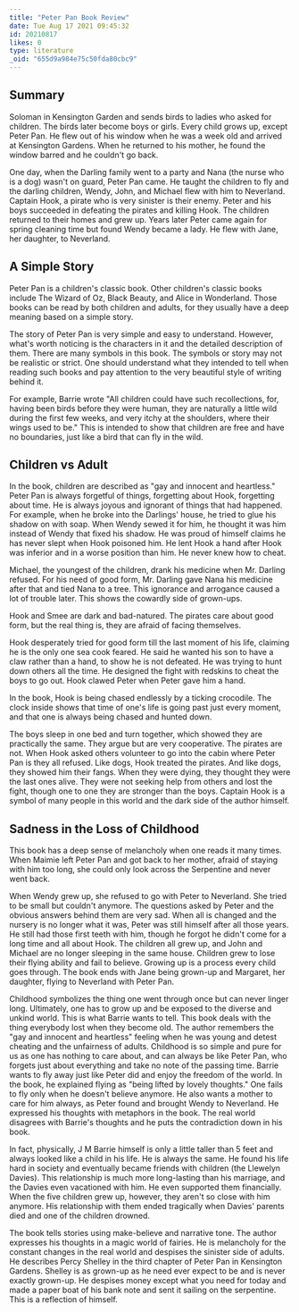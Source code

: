 ```yaml
---
title: "Peter Pan Book Review"
date: Tue Aug 17 2021 09:45:32
id: 20210817
likes: 0
type: literature
_oid: "655d9a984e75c50fda80cbc9"
---
```

## Summary

Soloman in Kensington Garden and sends birds to ladies who asked for
children. The birds later become boys or girls. Every child grows up,
except Peter Pan. He flew out of his window when he was a week old and
arrived at Kensington Gardens. When he returned to his mother, he found
the window barred and he couldn't go back.

One day, when the Darling family went to a party and Nana (the nurse who
is a dog) wasn't on guard, Peter Pan came. He taught the children to fly
and the darling children, Wendy, John, and Michael flew with him to
Neverland. Captain Hook, a pirate who is very sinister is their enemy.
Peter and his boys succeeded in defeating the pirates and killing Hook.
The children returned to their homes and grew up. Years later Peter came
again for spring cleaning time but found Wendy became a lady. He flew
with Jane, her daughter, to Neverland.

## A Simple Story

Peter Pan is a children's classic book. Other children's classic books
include The Wizard of Oz, Black Beauty, and Alice in Wonderland. Those
books can be read by both children and adults, for they usually have a
deep meaning based on a simple story.

The story of Peter Pan is very simple and easy to understand. However,
what's worth noticing is the characters in it and the detailed
description of them. There are many symbols in this book. The symbols or
story may not be realistic or strict. One should understand what they
intended to tell when reading such books and pay attention to the very
beautiful style of writing behind it.

For example, Barrie wrote "All children could have such recollections,
for, having been birds before they were human, they are naturally a
little wild during the first few weeks, and very itchy at the shoulders,
where their wings used to be." This is intended to show that children
are free and have no boundaries, just like a bird that can fly in the
wild.

## Children vs Adult

In the book, children are described as "gay and innocent and heartless."
Peter Pan is always forgetful of things, forgetting about Hook,
forgetting about time. He is always joyous and ignorant of things that
had happened. For example, when he broke into the Darlings' house, he
tried to glue his shadow on with soap. When Wendy sewed it for him, he
thought it was him instead of Wendy that fixed his shadow. He was proud
of himself claims he has never slept when Hook poisoned him. He lent
Hook a hand after Hook was inferior and in a worse position than him. He
never knew how to cheat.

Michael, the youngest of the children, drank his medicine when
Mr. Darling refused. For his need of good form, Mr. Darling gave Nana
his medicine after that and tied Nana to a tree. This ignorance and
arrogance caused a lot of trouble later. This shows the cowardly side of
grown-ups.

Hook and Smee are dark and bad-natured. The pirates care about good
form, but the real thing is, they are afraid of facing themselves.

Hook desperately tried for good form till the last moment of his life,
claiming he is the only one sea cook feared. He said he wanted his son
to have a claw rather than a hand, to show he is not defeated. He was
trying to hunt down others all the time. He designed the fight with
redskins to cheat the boys to go out. Hook clawed Peter when Peter gave
him a hand.

In the book, Hook is being chased endlessly by a ticking crocodile. The
clock inside shows that time of one's life is going past just every
moment, and that one is always being chased and hunted down.

The boys sleep in one bed and turn together, which showed they are
practically the same. They argue but are very cooperative. The pirates
are not. When Hook asked others volunteer to go into the cabin where
Peter Pan is they all refused. Like dogs, Hook treated the pirates. And
like dogs, they showed him their fangs. When they were dying, they
thought they were the last ones alive. They were not seeking help from
others and lost the fight, though one to one they are stronger than the
boys. Captain Hook is a symbol of many people in this world and the dark
side of the author himself.

## Sadness in the Loss of Childhood

This book has a deep sense of melancholy when one reads it many times.
When Maimie left Peter Pan and got back to her mother, afraid of staying
with him too long, she could only look across the Serpentine and never
went back.

When Wendy grew up, she refused to go with Peter to Neverland. She tried
to be small but couldn't anymore. The questions asked by Peter and the
obvious answers behind them are very sad. When all is changed and the
nursery is no longer what it was, Peter was still himself after all
those years. He still had those first teeth with him, though he forgot
he didn't come for a long time and all about Hook. The children all grew
up, and John and Michael are no longer sleeping in the same house.
Children grew to lose their flying ability and fail to believe. Growing
up is a process every child goes through. The book ends with Jane being
grown-up and Margaret, her daughter, flying to Neverland with Peter Pan.

Childhood symbolizes the thing one went through once but can never
linger long. Ultimately, one has to grow up and be exposed to the
diverse and unkind world. This is what Barrie wants to tell. This book
deals with the thing everybody lost when they become old. The author
remembers the "gay and innocent and heartless" feeling when he was young
and detest cheating and the unfairness of adults. Childhood is so simple
and pure for us as one has nothing to care about, and can always be like
Peter Pan, who forgets just about everything and take no note of the
passing time. Barrie wants to fly away just like Peter did and enjoy the
freedom of the world. In the book, he explained flying as "being lifted
by lovely thoughts." One fails to fly only when he doesn't believe
anymore. He also wants a mother to care for him always, as Peter found
and brought Wendy to Neverland. He expressed his thoughts with metaphors
in the book. The real world disagrees with Barrie's thoughts and he puts
the contradiction down in his book.

In fact, physically, J M Barrie himself is only a little taller than 5
feet and always looked like a child in his life. He is always the same.
He found his life hard in society and eventually became friends with
children (the Llewelyn Davies). This relationship is much more
long-lasting than his marriage, and the Davies even vacationed with him.
He even supported them financially. When the five children grew up,
however, they aren't so close with him anymore. His relationship with
them ended tragically when Davies' parents died and one of the children
drowned.

The book tells stories using make-believe and narrative tone. The author
expresses his thoughts in a magic world of fairies. He is melancholy for
the constant changes in the real world and despises the sinister side of
adults. He describes Percy Shelley in the third chapter of Peter Pan in
Kensington Gardens. Shelley is as grown-up as he need ever expect to be
and is never exactly grown-up. He despises money except what you need
for today and made a paper boat of his bank note and sent it sailing on
the serpentine. This is a reflection of himself.
